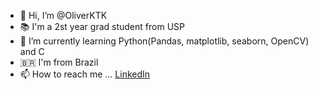 
- 👋 Hi, I’m @OliverKTK
- 📚 I'm a 2st year grad student from USP  
- 🌱 I’m currently learning Python(Pandas, matplotlib, seaborn, OpenCV) and C
- 🇧🇷 I'm from Brazil
- 📫 How to reach me ... [LinkedIn](https://www.linkedin.com/in/oliver-kuramae/)
